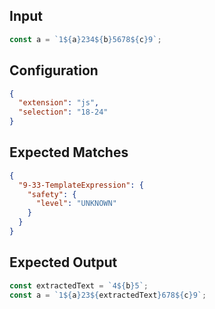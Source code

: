 
## Input
```javascript input
const a = `1${a}234${b}5678${c}9`;
```

## Configuration
```json configuration
{
  "extension": "js",
  "selection": "18-24"
}
```

## Expected Matches
```json expected matches
{
  "9-33-TemplateExpression": {
    "safety": {
      "level": "UNKNOWN"
    }
  }
}
```

## Expected Output
```javascript expected output
const extractedText = `4${b}5`;
const a = `1${a}23${extractedText}678${c}9`;
```
